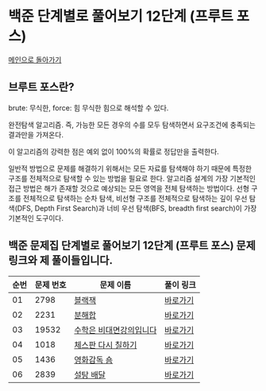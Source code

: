# 백준 단계별로 풀어보기 12단계 (프루트 포스)

[메인으로 돌아가기](https://github.com/younjun1234/Baekjoon/tree/main)

## 브루트 포스란?

brute: 무식한, force: 힘   무식한 힘으로 해석할 수 있다.

완전탐색 알고리즘. 즉, 가능한 모든 경우의 수를 모두 탐색하면서 요구조건에 충족되는 결과만을 가져온다.

이 알고리즘의 강력한 점은 예외 없이 100%의 확률로 정답만을 출력한다.

일반적 방법으로 문제를 해결하기 위해서는 모든 자료를 탐색해야 하기 때문에 특정한 구조를 전체적으로 탐색할 수 있는 방법을 필요로 한다.
알고리즘 설계의 가장 기본적인 접근 방법은 해가 존재할 것으로 예상되는 모든 영역을 전체 탐색하는 방법이다.
선형 구조를 전체적으로 탐색하는 순차 탐색, 비선형 구조를 전체적으로 탐색하는 깊이 우선 탐색(DFS, Depth First Search)과 너비 우선 탐색(BFS, breadth first search)이 가장 기본적인 도구이다.

## 백준 문제집 단계별로 풀어보기  12단계 (프루트 포스) 문제 링크와 제 풀이들입니다.

| 순번 | 문제 번호 | 문제 이름 | 풀이 링크 |
|----------|----------|----------|----------|
| 01 | 2798 | 	[블랙잭](https://www.acmicpc.net/problem/2798) | [바로가기]() |
| 02 | 2231 | 	[분해합](https://www.acmicpc.net/problem/2231) | [바로가기]() |
| 03 | 19532 | 	[수학은 비대면강의입니다](https://www.acmicpc.net/problem/19532) | [바로가기]() |
| 04 | 1018 | 	[체스판 다시 칠하기](https://www.acmicpc.net/problem/1018) | [바로가기]() |
| 05 | 1436	 | 	[영화감독 숌](https://www.acmicpc.net/problem/1436	) | [바로가기]() |
| 06 | 2839 | 	[설탕 배달](https://www.acmicpc.net/problem/2839) | [바로가기]() |
